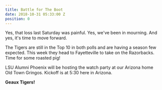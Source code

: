 ```yaml
---
title: Battle for The Boot
date: 2018-10-31 05:33:00 Z
position: 0
---
```


Yes, that loss last Saturday was painful. Yes, we've been in mourning. And yes, it's time to move forward.  
 
The Tigers are still in the Top 10 in both polls and are having a season few expected. This week they head to Fayetteville to take on the Razorbacks. Time for some roasted pig!  
 
LSU Alumni Phoenix will be hosting the watch party at our Arizona home Old Town Gringos. Kickoff is at 5:30 here in Arizona. 

**Geaux Tigers!**    